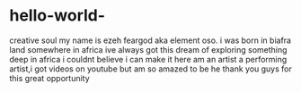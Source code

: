 # hello-world-
creative soul
my name is ezeh feargod aka element oso.
i was born in biafra land somewhere in africa
ive always got this dream of exploring something deep in africa 
i couldnt believe  i can make it here
am an artist a performing artist,i got videos on youtube but am so amazed to be he
thank you guys for this great opportunity 

